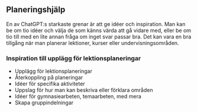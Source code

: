 ## Planeringshjälp
En av ChatGPT:s starkaste grenar är att ge idéer och inspiration. Man kan be om tio idéer och välja de som känns värda att gå vidare med, eller be om tio till med en lite annan fråga om inget svar passar bra. Det kan vara en bra tillgång när man planerar lektioner, kurser eller undervisningsområden.

### Inspiration till upplägg för lektionsplaneringar



* Upplägg för lektionsplaneringar
* Återkoppling på planeringar
* Idéer för specifika aktiviteter
* Uppslag för hur man kan beskriva eller förklara områden
* Idéer för gymnasiearbeten, temaarbeten, med mera
* Skapa gruppindelningar
